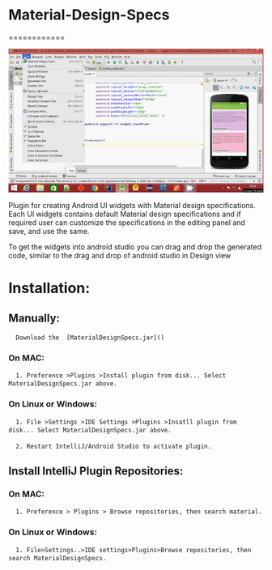 # Material-Design-Specs

============
<p align="center">
  <img src="https://github.com/torryharris/Material-Design-Specs/blob/master/Docs/Material%20Design%20Specs.gif" alt="Material-Design-Specs"/>
</p>


Plugin for creating Android UI widgets with Material design specifications. Each UI widgets contains default Material design
specifications and if required user can customize the specifications in the editing panel and save, and use the same.

To get the widgets into android studio you can drag and drop the generated code, similar to the drag and drop of android studio in Design view  

# Installation:

##  Manually:
     
      Download the  [MaterialDesignSpecs.jar]()

### On MAC: 

      1. Preference >Plugins >Install plugin from disk... Select MaterialDesignSpecs.jar above.
  

### On Linux or Windows: 

      1. File >Settings >IDE Settings >Plugins >Insatll plugin from disk... Select MaterialDesignSpecs.jar above.

      2. Restart IntelliJ/Android Studio to activate plugin. 
  
## Install IntelliJ Plugin Repositories:

### On MAC:
 
      1. Preference > Plugins > Browse repositories, then search material.

### On Linux or Windows:
 
      1. File>Settings..>IDE settings>Plugins>Browse repositories, then search MaterialDesignSpecs.
